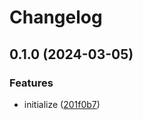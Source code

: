# Changelog

## 0.1.0 (2024-03-05)


### Features

* initialize ([201f0b7](https://github.com/re-taro/michael/commit/201f0b73ffa73c1a7d605c65f69da5ea29a27ead))

